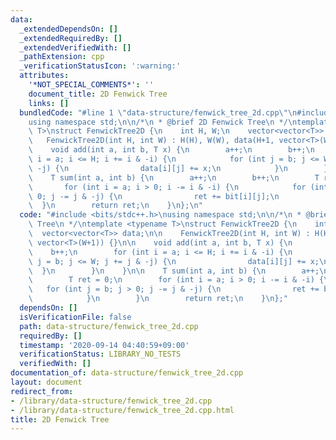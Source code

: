 ```yaml
---
data:
  _extendedDependsOn: []
  _extendedRequiredBy: []
  _extendedVerifiedWith: []
  _pathExtension: cpp
  _verificationStatusIcon: ':warning:'
  attributes:
    '*NOT_SPECIAL_COMMENTS*': ''
    document_title: 2D Fenwick Tree
    links: []
  bundledCode: "#line 1 \"data-structure/fenwick_tree_2d.cpp\"\n#include <bits/stdc++.h>\n\
    using namespace std;\n\n/*\n * @brief 2D Fenwick Tree\n */\ntemplate <typename\
    \ T>\nstruct FenwickTree2D {\n    int H, W;\n    vector<vector<T>> data;\n\n \
    \   FenwickTree2D(int H, int W) : H(H), W(W), data(H+1, vector<T>(W+1)) {}\n\n\
    \    void add(int a, int b, T x) {\n        a++;\n        b++;\n        for (int\
    \ i = a; i <= H; i += i & -i) {\n            for (int j = b; j <= W; j += j &\
    \ -j) {\n                data[i][j] += x;\n            }\n        }\n    }\n\n\
    \    T sum(int a, int b) {\n        a++;\n        b++;\n        T ret = 0;\n \
    \       for (int i = a; i > 0; i -= i & -i) {\n            for (int j = b; j >\
    \ 0; j -= j & -j) {\n                ret += bit[i][j];\n            }\n      \
    \  }\n        return ret;\n    }\n};\n"
  code: "#include <bits/stdc++.h>\nusing namespace std;\n\n/*\n * @brief 2D Fenwick\
    \ Tree\n */\ntemplate <typename T>\nstruct FenwickTree2D {\n    int H, W;\n  \
    \  vector<vector<T>> data;\n\n    FenwickTree2D(int H, int W) : H(H), W(W), data(H+1,\
    \ vector<T>(W+1)) {}\n\n    void add(int a, int b, T x) {\n        a++;\n    \
    \    b++;\n        for (int i = a; i <= H; i += i & -i) {\n            for (int\
    \ j = b; j <= W; j += j & -j) {\n                data[i][j] += x;\n          \
    \  }\n        }\n    }\n\n    T sum(int a, int b) {\n        a++;\n        b++;\n\
    \        T ret = 0;\n        for (int i = a; i > 0; i -= i & -i) {\n         \
    \   for (int j = b; j > 0; j -= j & -j) {\n                ret += bit[i][j];\n\
    \            }\n        }\n        return ret;\n    }\n};"
  dependsOn: []
  isVerificationFile: false
  path: data-structure/fenwick_tree_2d.cpp
  requiredBy: []
  timestamp: '2020-09-14 04:40:59+09:00'
  verificationStatus: LIBRARY_NO_TESTS
  verifiedWith: []
documentation_of: data-structure/fenwick_tree_2d.cpp
layout: document
redirect_from:
- /library/data-structure/fenwick_tree_2d.cpp
- /library/data-structure/fenwick_tree_2d.cpp.html
title: 2D Fenwick Tree
---
```

